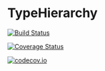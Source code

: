 # TypeHierarchy

[![Build Status](https://travis-ci.org/KlausC/TypeHierarchy.jl.svg?branch=master)](https://travis-ci.org/KlausC/TypeHierarchy.jl)

[![Coverage Status](https://coveralls.io/repos/KlausC/TypeHierarchy.jl/badge.svg?branch=master&service=github)](https://coveralls.io/github/KlausC/TypeHierarchy.jl?branch=master)

[![codecov.io](http://codecov.io/github/KlausC/TypeHierarchy.jl/coverage.svg?branch=master)](http://codecov.io/github/KlausC/TypeHierarchy.jl?branch=master)
